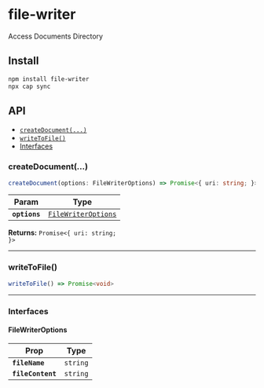 # file-writer

Access Documents Directory

## Install

```bash
npm install file-writer
npx cap sync
```

## API

<docgen-index>

* [`createDocument(...)`](#createdocument)
* [`writeToFile()`](#writetofile)
* [Interfaces](#interfaces)

</docgen-index>

<docgen-api>
<!--Update the source file JSDoc comments and rerun docgen to update the docs below-->

### createDocument(...)

```typescript
createDocument(options: FileWriterOptions) => Promise<{ uri: string; }>
```

| Param         | Type                                                            |
| ------------- | --------------------------------------------------------------- |
| **`options`** | <code><a href="#filewriteroptions">FileWriterOptions</a></code> |

**Returns:** <code>Promise&lt;{ uri: string; }&gt;</code>

--------------------


### writeToFile()

```typescript
writeToFile() => Promise<void>
```

--------------------


### Interfaces


#### FileWriterOptions

| Prop              | Type                |
| ----------------- | ------------------- |
| **`fileName`**    | <code>string</code> |
| **`fileContent`** | <code>string</code> |

</docgen-api>
